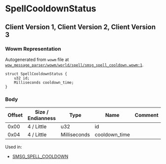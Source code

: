# SpellCooldownStatus

## Client Version 1, Client Version 2, Client Version 3

### Wowm Representation

Autogenerated from `wowm` file at [`wow_message_parser/wowm/world/spell/smsg_spell_cooldown.wowm:1`](https://github.com/gtker/wow_messages/tree/main/wow_message_parser/wowm/world/spell/smsg_spell_cooldown.wowm#L1).
```rust,ignore
struct SpellCooldownStatus {
    u32 id;
    Milliseconds cooldown_time;
}
```
### Body

| Offset | Size / Endianness | Type | Name | Comment |
| ------ | ----------------- | ---- | ---- | ------- |
| 0x00 | 4 / Little | u32 | id |  |
| 0x04 | 4 / Little | Milliseconds | cooldown_time |  |


Used in:
* [SMSG_SPELL_COOLDOWN](smsg_spell_cooldown.md)

